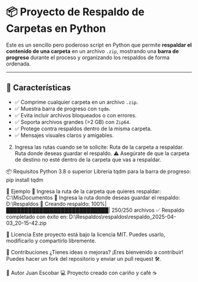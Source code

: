 # 📦 Proyecto de Respaldo de Carpetas en Python

Este es un sencillo pero poderoso script en Python que permite **respaldar el contenido de una carpeta** en un archivo `.zip`, mostrando una **barra de progreso** durante el proceso y organizando los respaldos de forma ordenada.

---

## 🚀 Características

- ✅ Comprime cualquier carpeta en un archivo `.zip`.
- ✅ Muestra barra de progreso con `tqdm`.
- ✅ Evita incluir archivos bloqueados o con errores.
- ✅ Soporta archivos grandes (>2 GB) con `Zip64`.
- ✅ Protege contra respaldos dentro de la misma carpeta.
- ✅ Mensajes visuales claros y amigables.

2. Ingresa las rutas cuando se te solicite:
Ruta de la carpeta a respaldar.
Ruta donde deseas guardar el respaldo.
⚠️ Asegúrate de que la carpeta de destino no esté dentro de la carpeta que vas a respaldar.

📦 Requisitos
Python 3.8 o superior
Librería tqdm para la barra de progreso:
pip install tqdm

🧪 Ejemplo
📁 Ingresa la ruta de la carpeta que quieres respaldar: C:\MisDocumentos
📂 Ingresa la ruta donde deseas guardar el respaldo: D:\Respaldos
🔄 Creando respaldo: 100%|████████████████████████████| 250/250 archivos
✅ Respaldo completado con éxito en: D:\Respaldos\respaldos\respaldo_2025-04-03_20-15-42.zip

📜 Licencia
Este proyecto está bajo la licencia MIT. Puedes usarlo, modificarlo y compartirlo libremente.

🤝 Contribuciones
¿Tienes ideas o mejoras? ¡Eres bienvenido a contribuir! Puedes hacer un fork del repositorio y enviar un pull request 🛠️.

👤 Autor
Juan Escobar
💻 Proyecto creado con cariño y café ☕